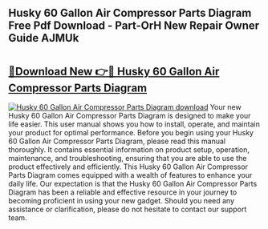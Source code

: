 ## Husky 60 Gallon Air Compressor Parts Diagram Free Pdf Download - Part-OrH New Repair Owner Guide AJMUk

# <h2><a href="http://dfhstm.blite.top/?on=Husky+60+Gallon+Air+Compressor+Parts+Diagram">🔗Download New 👉🔴 Husky 60 Gallon Air Compressor Parts Diagram</a></h2>

[![Husky 60 Gallon Air Compressor Parts Diagram download](https://i.imgur.com/lujVjoI.png)](http://dfhstm.blite.top/?on=Husky+60+Gallon+Air+Compressor+Parts+Diagram)
Your new Husky 60 Gallon Air Compressor Parts Diagram is designed to make your life easier. This user manual shows you how to install, operate, and maintain your product for optimal performance. Before you begin using your Husky 60 Gallon Air Compressor Parts Diagram, please read this manual thoroughly. It contains essential information on product setup, operation, maintenance, and troubleshooting, ensuring that you are able to use the product effectively and efficiently. This Husky 60 Gallon Air Compressor Parts Diagram comes equipped with a wealth of features to enhance your daily life. Our expectation is that the Husky 60 Gallon Air Compressor Parts Diagram has been a reliable and effective resource in your journey to becoming proficient in using your new gadget. Should you need any assistance or clarification, please do not hesitate to contact our support team.
